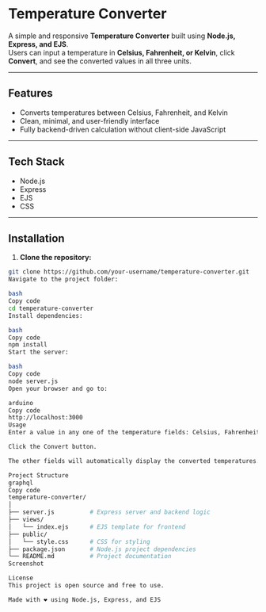 # Temperature Converter

A simple and responsive **Temperature Converter** built using **Node.js, Express, and EJS**.  
Users can input a temperature in **Celsius, Fahrenheit, or Kelvin**, click **Convert**, and see the converted values in all three units.

---

## **Features**

- Converts temperatures between Celsius, Fahrenheit, and Kelvin  
- Clean, minimal, and user-friendly interface  
- Fully backend-driven calculation without client-side JavaScript  

---

## **Tech Stack**

- Node.js
- Express
- EJS
- CSS

---

## **Installation**

1. **Clone the repository:**
```bash
git clone https://github.com/your-username/temperature-converter.git
Navigate to the project folder:

bash
Copy code
cd temperature-converter
Install dependencies:

bash
Copy code
npm install
Start the server:

bash
Copy code
node server.js
Open your browser and go to:

arduino
Copy code
http://localhost:3000
Usage
Enter a value in any one of the temperature fields: Celsius, Fahrenheit, or Kelvin.

Click the Convert button.

The other fields will automatically display the converted temperatures.

Project Structure
graphql
Copy code
temperature-converter/
│
├── server.js          # Express server and backend logic
├── views/
│   └── index.ejs      # EJS template for frontend
├── public/
│   └── style.css      # CSS for styling
├── package.json       # Node.js project dependencies
└── README.md          # Project documentation
Screenshot

License
This project is open source and free to use.

Made with ❤️ using Node.js, Express, and EJS
